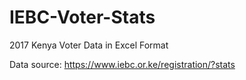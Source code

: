 # IEBC-Voter-Stats
2017 Kenya Voter Data in Excel Format

Data source: 
https://www.iebc.or.ke/registration/?stats
